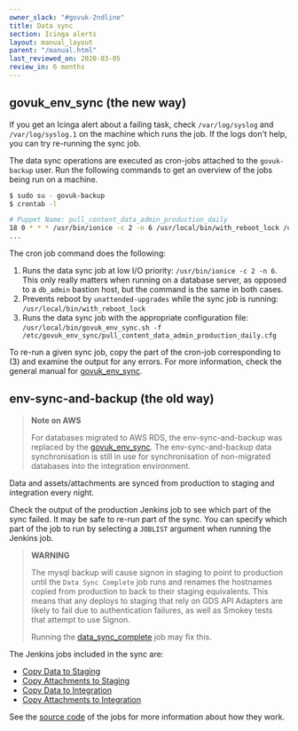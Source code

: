 ```yaml
---
owner_slack: "#govuk-2ndline"
title: Data sync
section: Icinga alerts
layout: manual_layout
parent: "/manual.html"
last_reviewed_on: 2020-03-05
review_in: 6 months
---
```


## govuk_env_sync (the new way)

If you get an Icinga alert about a failing task, check `/var/log/syslog` and `/var/log/syslog.1` on the machine which runs the job. If the logs don't help, you can try re-running the sync job.

The data sync operations are executed as cron-jobs attached to the `govuk-backup` user. Run the following commands to get an overview of the jobs being run on a machine.

```bash
$ sudo su - govuk-backup
$ crontab -l

# Puppet Name: pull_content_data_admin_production_daily
18 0 * * * /usr/bin/ionice -c 2 -n 6 /usr/local/bin/with_reboot_lock /usr/bin/envdir /etc/govuk_env_sync/env.d /usr/local/bin/govuk_env_sync.sh -f /etc/govuk_env_sync/pull_content_data_admin_production_daily.cfg
...

```

The cron job command does the following:

1. Runs the data sync job at low I/O priority:
`/usr/bin/ionice -c 2 -n 6`. This only really matters when running on a database server, as opposed to a `db_admin` bastion host, but the command is the same in both cases.
2. Prevents reboot by `unattended-upgrades` while the sync job is running:
`/usr/local/bin/with_reboot_lock`
3. Runs the data sync job with the appropriate configuration file:
`/usr/local/bin/govuk_env_sync.sh -f /etc/govuk_env_sync/pull_content_data_admin_production_daily.cfg`

To re-run a given sync job, copy the part of the cron-job corresponding to (3) and examine the output for any errors. For more information, check the general manual for [govuk_env_sync](/manual/govuk-env-sync.html).

## env-sync-and-backup (the old way)

> **Note on AWS**
>
> For databases migrated to AWS RDS, the env-sync-and-backup was replaced by the [govuk_env_sync](/manual/govuk-env-sync.html).
> The env-sync-and-backup data synchronisation is still in use for synchronisation of non-migrated
> databases into the integration environment.

Data and assets/attachments are synced from production to staging and integration every night.

Check the output of the production Jenkins job to see which part of the sync failed. It may be safe to re-run part of the sync. You can specify which part of the job to run by selecting a `JOBLIST` argument when running the Jenkins job.

> **WARNING**
>
> The mysql backup will cause signon in staging to point to production until the
> `Data Sync Complete` job runs and renames the hostnames copied from production
> to back to their staging equivalents.  This means that any deploys to staging
> that rely on GDS API Adapters are likely to fail due to authentication
> failures, as well as Smokey tests that attempt to use Signon.
>
>  Running the [data_sync_complete](https://deploy.staging.publishing.service.gov.uk/job/Data_Sync_Complete/) job may fix this.

The Jenkins jobs included in the sync are:

* [Copy Data to Staging](https://deploy.publishing.service.gov.uk/job/Copy_Data_to_Staging/)
* [Copy Attachments to Staging](https://deploy.publishing.service.gov.uk/job/Copy_Attachments_to_Staging/)
* [Copy Data to Integration](https://deploy.publishing.service.gov.uk/job/Copy_Data_to_Integration/)
* [Copy Attachments to Integration](https://deploy.publishing.service.gov.uk/job/Copy_Attachments_to_Integration/)

See the [source code](https://github.com/alphagov/env-sync-and-backup/tree/master/jobs) of the jobs for more information about how they work.
